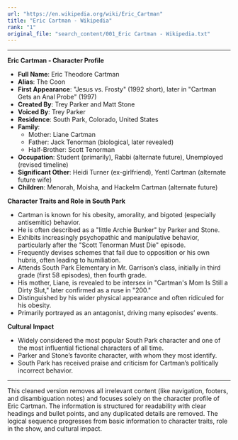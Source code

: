 ```yaml
---
url: "https://en.wikipedia.org/wiki/Eric_Cartman"
title: "Eric Cartman - Wikipedia"
rank: "1"
original_file: "search_content/001_Eric Cartman - Wikipedia.txt"
---
```


---

**Eric Cartman - Character Profile**

*   **Full Name**: Eric Theodore Cartman
*   **Alias**: The Coon
*   **First Appearance**: "Jesus vs. Frosty" (1992 short), later in "Cartman Gets an Anal Probe" (1997)
*   **Created By**: Trey Parker and Matt Stone
*   **Voiced By**: Trey Parker
*   **Residence**: South Park, Colorado, United States
*   **Family**:
    *   Mother: Liane Cartman
    *   Father: Jack Tenorman (biological, later revealed)
    *   Half-Brother: Scott Tenorman
*   **Occupation**: Student (primarily), Rabbi (alternate future), Unemployed (revised timeline)
*   **Significant Other**: Heidi Turner (ex-girlfriend), Yentl Cartman (alternate future wife)
*   **Children**: Menorah, Moisha, and Hackelm Cartman (alternate future)

**Character Traits and Role in South Park**

*   Cartman is known for his obesity, amorality, and bigoted (especially antisemitic) behavior.
*   He is often described as a "little Archie Bunker" by Parker and Stone.
*   Exhibits increasingly psychopathic and manipulative behavior, particularly after the "Scott Tenorman Must Die" episode.
*   Frequently devises schemes that fail due to opposition or his own hubris, often leading to humiliation.
*   Attends South Park Elementary in Mr. Garrison’s class, initially in third grade (first 58 episodes), then fourth grade.
*   His mother, Liane, is revealed to be intersex in "Cartman's Mom Is Still a Dirty Slut," later confirmed as a ruse in "200."
*   Distinguished by his wider physical appearance and often ridiculed for his obesity.
*   Primarily portrayed as an antagonist, driving many episodes’ events.

**Cultural Impact**

*   Widely considered the most popular South Park character and one of the most influential fictional characters of all time.
*   Parker and Stone’s favorite character, with whom they most identify.
*   South Park has received praise and criticism for Cartman’s politically incorrect behavior.

---
        
This cleaned version removes all irrelevant content (like navigation, footers, and disambiguation notes) and focuses solely on the character profile of Eric Cartman. The information is structured for readability with clear headings and bullet points, and any duplicated details are removed. The logical sequence progresses from basic information to character traits, role in the show, and cultural impact.